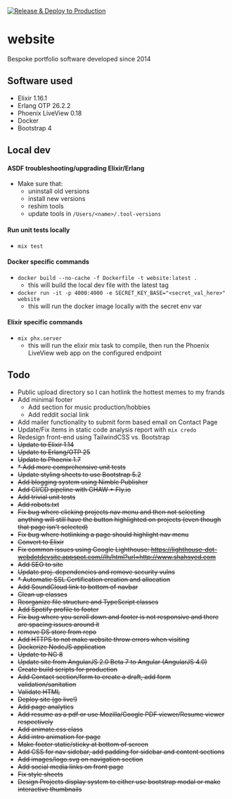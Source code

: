 [![Release & Deploy to Production](https://github.com/shahdeys/website/actions/workflows/deploy.yml/badge.svg?branch=master)](https://github.com/shahdeys/website/actions/workflows/deploy.yml)
# website  
Bespoke portfolio software developed since 2014

## Software used  
* Elixir 1.16.1
* Erlang OTP 26.2.2
* Phoenix LiveView 0.18
* Docker
* Bootstrap 4
 
## Local dev
#### ASDF troubleshooting/upgrading Elixir/Erlang
- Make sure that:
  - uninstall old versions
  - install new versions
  - reshim tools
  - update tools in `/Users/<name>/.tool-versions`
#### Run unit tests locally
- `mix test`
#### Docker specific commands 
- `docker build --no-cache -f Dockerfile -t website:latest .`
  - this will build the local dev file with the latest tag 
- `docker run -it -p 4000:4000 -e SECRET_KEY_BASE="<secret_val_here>" website`
  - this will run the docker image locally with the secret env var
#### Elixir specific commands
- `mix phx.server`
  - this will run the elixir mix task to compile, then run the Phoenix LiveView web app on the configured endpoint

## Todo
* Public upload directory so I can hotlink the hottest memes to my frands
* Add minimal footer
  * Add section for music production/hobbies
  * Add reddit social link
* Add mailer functionality to submit form based email on Contact Page
* Update/Fix items in static code analysis report with  `mix credo` 
* Redesign front-end using TailwindCSS vs. Bootstrap
* ~~Update to Elixir 1.14~~
* ~~Update to Erlang/OTP 25~~
* ~~Update to Phoenix 1.7~~
* ~~* Add more comprehensive unit tests~~
* ~~Update styling sheets to use Bootstrap 5.2~~
* ~~Add blogging system using Nimble Publisher~~
* ~~Add CI/CD pipeline with GHAW + Fly.io~~
* ~~Add trivial unit tests~~
* ~~Add robots.txt~~
* ~~Fix bug where clicking projects nav menu and then not selecting anything will still have the button highlighted on projects (even though that page isn't selected)~~
* ~~Fix bug where hotlinking a page should highlight nav menu~~
* ~~Convert to Elixir~~
* ~~Fix common issues using Google Lighthouse: https://lighthouse-dot-webdotdevsite.appspot.com//lh/html?url=http://www.shahsyed.com~~
* ~~Add SEO to site~~
* ~~Update proj. dependencies and remove security vulns~~
* ~~* Automatic SSL Certification creation and allocation~~
* ~~Add SoundCloud link to bottom of navbar~~
* ~~Clean up classes~~
* ~~Reorganize file structure and TypeScript classes~~  
* ~~Add Spotify profile to footer~~
* ~~Fix bug where you scroll down and footer is not responsive and there are spacing issues around it~~
* ~~remove DS store from repo~~
* ~~Add HTTPS to not make website throw errors when visiting~~
* ~~Dockerize NodeJS application~~
* ~~Update to NG 8~~
* ~~Update site from AngularJS 2.0 Beta 7 to Angular (AngularJS 4.0)~~
* ~~Create build scripts for production~~
* ~~Add Contact section/form to create a draft, add form validation/sanitation~~
* ~~Validate HTML~~  
* ~~Deploy site (go live!)~~  
* ~~Add page analytics~~  
* ~~Add resume as a pdf or use Mozilla/Google PDF viewer/Resume viewer respectively~~  
* ~~Add animate.css class~~  
* ~~Add intro animation for page~~  
* ~~Make footer static/sticky at bottom of screen~~  
* ~~Add CSS for nav sidebar, add padding for sidebar and content sections~~  
* ~~Add images/logo.svg on navigation section~~  
* ~~Add social media links on front page~~  
* ~~Fix style sheets~~  
* ~~Design Projects display system to either use bootstrap modal or make interactive thumbnails~~  

